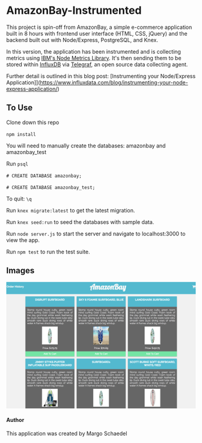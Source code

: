 # AmazonBay-Instrumented

This project is spin-off from AmazonBay, a simple e-commerce application built in 8 hours with frontend user interface (HTML, CSS, jQuery) and the backend built out with Node/Express, PostgreSQL, and Knex.

In this version, the application has been instrumented and is collecting metrics using [IBM's Node Metrics Library](https://github.com/RuntimeTools/appmetrics). It's then sending them to be stored within [InfluxDB](https://docs.influxdata.com/influxdb/v1.5/introduction/installation/) via [Telegraf](https://docs.influxdata.com/telegraf/v1.5/introduction/installation/), an open source data collecting agent.

Further detail is outlined in this blog post: [Instrumenting your Node/Express Application]](https://www.influxdata.com/blog/instrumenting-your-node-express-application/)

## To Use

Clone down this repo

`npm install`

You will need to manually create the databases: amazonbay and amazonbay_test

Run `psql`

`# CREATE DATABASE amazonbay;`

`# CREATE DATABASE amazonbay_test;`

To quit: `\q`

Run `knex migrate:latest` to get the latest migration.

Run `knex seed:run` to seed the databases with sample data.

Run `node server.js` to start the server and navigate to localhost:3000 to view the app.

Run `npm test` to run the test suite.

## Images
![Landing Page](landing-page.png)

#### Author

This application was created by Margo Schaedel
